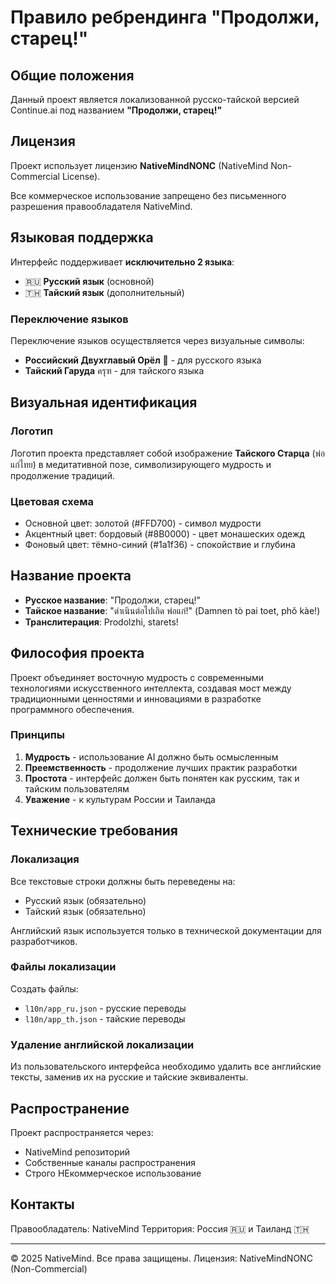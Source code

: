 # Правило ребрендинга "Продолжи, старец!"

## Общие положения

Данный проект является локализованной русско-тайской версией Continue.ai под названием **"Продолжи, старец!"**

## Лицензия

Проект использует лицензию **NativeMindNONC** (NativeMind Non-Commercial License).

Все коммерческое использование запрещено без письменного разрешения правообладателя NativeMind.

## Языковая поддержка

Интерфейс поддерживает **исключительно 2 языка**:
- 🇷🇺 **Русский язык** (основной)
- 🇹🇭 **Тайский язык** (дополнительный)

### Переключение языков

Переключение языков осуществляется через визуальные символы:
- **Российский Двухглавый Орёл** 🦅 - для русского языка
- **Тайский Гаруда** ครุฑ - для тайского языка

## Визуальная идентификация

### Логотип

Логотип проекта представляет собой изображение **Тайского Старца** (พ่อแก่ไทย) в медитативной позе, символизирующего мудрость и продолжение традиций.

### Цветовая схема

- Основной цвет: золотой (#FFD700) - символ мудрости
- Акцентный цвет: бордовый (#8B0000) - цвет монашеских одежд
- Фоновый цвет: тёмно-синий (#1a1f36) - спокойствие и глубина

## Название проекта

- **Русское название**: "Продолжи, старец!"
- **Тайское название**: "ดำเนินต่อไปเถิด พ่อแก่!" (Damnen tò pai toet, phǒ kàe!)
- **Транслитерация**: Prodolzhi, starets!

## Философия проекта

Проект объединяет восточную мудрость с современными технологиями искусственного интеллекта, создавая мост между традиционными ценностями и инновациями в разработке программного обеспечения.

### Принципы

1. **Мудрость** - использование AI должно быть осмысленным
2. **Преемственность** - продолжение лучших практик разработки
3. **Простота** - интерфейс должен быть понятен как русским, так и тайским пользователям
4. **Уважение** - к культурам России и Таиланда

## Технические требования

### Локализация

Все текстовые строки должны быть переведены на:
- Русский язык (обязательно)
- Тайский язык (обязательно)

Английский язык используется только в технической документации для разработчиков.

### Файлы локализации

Создать файлы:
- `l10n/app_ru.json` - русские переводы
- `l10n/app_th.json` - тайские переводы

### Удаление английской локализации

Из пользовательского интерфейса необходимо удалить все английские тексты, заменив их на русские и тайские эквиваленты.

## Распространение

Проект распространяется через:
- NativeMind репозиторий
- Собственные каналы распространения
- Строго НЕкоммерческое использование

## Контакты

Правообладатель: NativeMind
Территория: Россия 🇷🇺 и Таиланд 🇹🇭

---

© 2025 NativeMind. Все права защищены.
Лицензия: NativeMindNONC (Non-Commercial)

